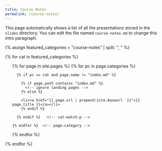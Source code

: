 ```yaml
---
title: Course Notes
permalink: /course-notes/
---
```


This page automatically shows a list of all the presentations stored in the `slides` directory. You can edit the file named `course-notes.md` to change this intro paragraph.

{% assign featured_categories = "course-notes" | split: ", "  %}

{% for cat in featured_categories %}<!-- use site.page-categories instead for all categories defined in config -->

<ul>
  {% for page in site.pages %}
    {% for pc in page.categories %}
    
      {% if pc == cat and page.name != "index.md" %}
      
        {% if page.path contains "index.md" %}
          <!-- ignore landing pages -->
        {% else %}

        <li><a href="{{ page.url | prepend:site.baseurl  }}">{{ page.title }}</a></li>
        {% endif %}

      {% endif %}   <!-- cat-match-p -->

    {% endfor %}  <!-- page-category -->

{% endfor %} <!-- page -->

</ul>

{% endfor %} <!-- cat -->
